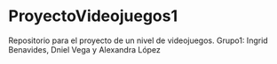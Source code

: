 # ProyectoVideojuegos1
 Repositorio para el proyecto de un nivel de videojuegos. Grupo1: Ingrid Benavides, Dniel Vega y Alexandra López
